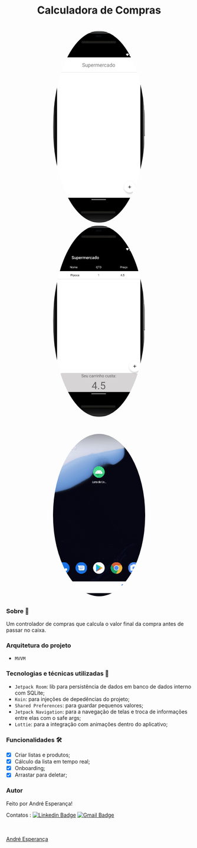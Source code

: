 <h1 align="center">Calculadora de Compras</h1>

<h1 align="center">
  <img style="border-radius: 50%;" src="./assets/listaListas.png" width="250px;" alt=""/>
  <img style="border-radius: 50%;" src="./assets/listaItems.png" width="250px;" alt=""/>
  
  </h1>
  <h1 align="center">
  <img style="border-radius: 50%;" src="./assets/listaDeComprasGif.gif" width="250px;" alt=""/>
  </h1>

 ### Sobre :book:
 Um controlador de compras que calcula o valor final da compra antes de passar no caixa.
 
 ### Arquitetura do projeto 
  - `MVVM`
 
 ### Tecnologias e técnicas utilizadas :rocket:
 
 - `Jetpack Room`: lib para persistência de dados em banco de dados interno com SQLite;
 - `Koin`: para injeções de depedências do projeto;
 - `Shared Preferences`: para guardar pequenos valores;
 - `Jetpack Navigation`: para a navegação de telas e troca de informações entre elas com o safe args;
 - `Lottie`: para a integração com animações dentro do aplicativo;
 
 ### Funcionalidades 🛠
 
- [x] Criar listas e produtos;
- [x] Cálculo da lista em tempo real;
- [x] Onboarding;
- [x] Arrastar para deletar;

### Autor


Feito por André Esperança!

Contatos :
[![Linkedin Badge](https://img.shields.io/badge/-André-blue?style=flat-square&logo=Linkedin&logoColor=white&link=https://www.linkedin.com/in/andr%C3%A9-esperan%C3%A7a-34021a235/)](https://www.linkedin.com/in/andr%C3%A9-esperan%C3%A7a-34021a235/) 
[![Gmail Badge](https://img.shields.io/badge/-andreluizesperancacorreia@gmail.com-c14438?style=flat-square&logo=Gmail&logoColor=white&link=mailto:andreesperanca2010@gmail.com)](mailto:andreluizesperancacorreia@gmail.com)

<a href="https://github.com/andreesperanca">
 <br /> 
 <img style="border-radius: 50%;" src="https://avatars.githubusercontent.com/andreesperanca" width="100px;" alt=""/>
 <br />
  <a href="https://github.com/andreesperanca" title="">André Esperança</a>
  
  
  
  
  


